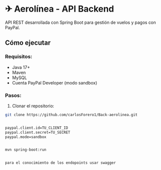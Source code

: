 # ✈ Aerolínea - API Backend

API REST desarrollada con Spring Boot para gestión de vuelos y pagos con PayPal.

##  Cómo ejecutar

### Requisitos:
- Java 17+
- Maven
- MySQL
- Cuenta PayPal Developer (modo sandbox)

### Pasos:

1. Clonar el repositorio:

```bash
git clone https://github.com/carlosForero1/Back-aerolinea.git


paypal.client.id=TU_CLIENT_ID
paypal.client.secret=TU_SECRET
paypal.mode=sandbox


mvn spring-boot:run


para el conocimiento de los endopoints usar swagger 
